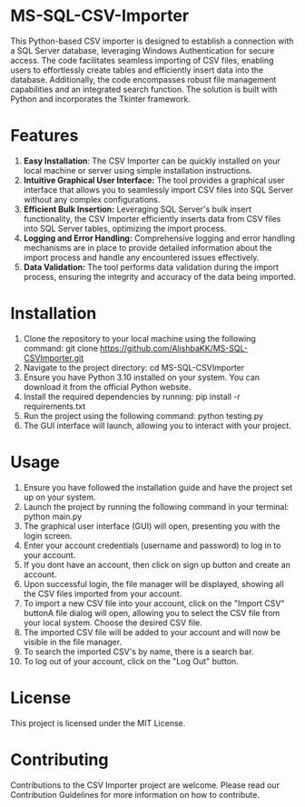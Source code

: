 # MS-SQL-CSV-Importer
This Python-based CSV importer is designed to establish a connection with a SQL Server database, leveraging Windows Authentication for secure access. The code facilitates seamless importing of CSV files, enabling users to effortlessly create tables and efficiently insert data into the database. Additionally, the code encompasses robust file management capabilities and an integrated search function. The solution is built with Python and incorporates the Tkinter framework.
# Features
1) **Easy Installation**: The CSV Importer can be quickly installed on your local machine or server using simple installation instructions.
2) **Intuitive Graphical User Interface:** The tool provides a graphical user interface that allows you to seamlessly import CSV files into SQL Server without any complex configurations.
3) **Efficient Bulk Insertion:** Leveraging SQL Server's bulk insert functionality, the CSV Importer efficiently inserts data from CSV files into SQL Server tables, optimizing the import process.
4) **Logging and Error Handling:** Comprehensive logging and error handling mechanisms are in place to provide detailed information about the import process and handle any encountered issues effectively.
5) **Data Validation:** The tool performs data validation during the import process, ensuring the integrity and accuracy of the data being imported.
# Installation
1) Clone the repository to your local machine using the following command:
   git clone https://github.com/AlishbaKK/MS-SQL-CSVImporter.git 
2) Navigate to the project directory:
   cd MS-SQL-CSVImporter
3) Ensure you have Python 3.10 installed on your system. You can download it from the official Python website.
4) Install the required dependencies by running: pip install -r requirements.txt
5) Run the project using the following command: python testing.py
6) The GUI interface will launch, allowing you to interact with your project.

# Usage
1) Ensure you have followed the installation guide and have the project set up on your system.
2) Launch the project by running the following command in your terminal:
   python main.py
3) The graphical user interface (GUI) will open, presenting you with the login screen.
4) Enter your account credentials (username and password) to log in to your account.
5) If you dont have an account, then click on sign up button and create an account.
6) Upon successful login, the file manager will be displayed, showing all the CSV files imported from your account.
7) To import a new CSV file into your account, click on the "Import CSV" buttonA file dialog will open, allowing you to select the CSV file from your local system. Choose the desired CSV file.
8) The imported CSV file will be added to your account and will now be visible in the file manager.
9) To search the imported CSV's by name, there is a search bar.
10) To log out of your account, click on the "Log Out" button.
# License
This project is licensed under the MIT License.
# Contributing
Contributions to the CSV Importer project are welcome. Please read our Contribution Guidelines for more information on how to contribute.
